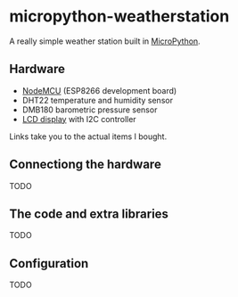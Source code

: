 # micropython-weatherstation

A really simple weather station built in [MicroPython](https://micropython.org/).

## Hardware

* [NodeMCU](https://www.aliexpress.com/item//32341789414.html) (ESP8266 development board)
* DHT22 temperature and humidity sensor
* DMB180 barometric pressure sensor
* [LCD display](https://www.aliexpress.com/item//1370294953.html) with I2C controller

Links take you to the actual items I bought.

## Connectiong the hardware

TODO

## The code and extra libraries

TODO

## Configuration

TODO
